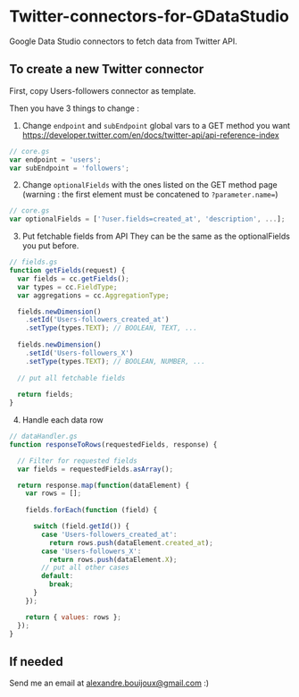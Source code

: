 # Twitter-connectors-for-GDataStudio
Google Data Studio connectors to fetch data from Twitter API.

## To create a new Twitter connector
First, copy Users-followers connector as template.

Then you have 3 things to change :
1. Change `endpoint` and `subEndpoint` global vars to a GET method you want 
https://developer.twitter.com/en/docs/twitter-api/api-reference-index
```javascript
// core.gs
var endpoint = 'users';
var subEndpoint = 'followers';
```
2. Change `optionalFields` with the ones listed on the GET method page
(warning : the first element must be concatened to `?parameter.name=`)
```javascript
// core.gs
var optionalFields = ['?user.fields=created_at', 'description', ...];
```

3. Put fetchable fields from API
They can be the same as the optionalFields you put before.
```javascript
// fields.gs
function getFields(request) {
  var fields = cc.getFields();
  var types = cc.FieldType;
  var aggregations = cc.AggregationType;

  fields.newDimension()
    .setId('Users-followers_created_at')
    .setType(types.TEXT); // BOOLEAN, TEXT, ...
    
  fields.newDimension()
    .setId('Users-followers_X')
    .setType(types.TEXT); // BOOLEAN, NUMBER, ...
  
  // put all fetchable fields
  
  return fields;
}
```
4. Handle each data row
```javascript
// dataHandler.gs
function responseToRows(requestedFields, response) {

  // Filter for requested fields
  var fields = requestedFields.asArray();

  return response.map(function(dataElement) {
    var rows = [];
    
    fields.forEach(function (field) {

      switch (field.getId()) {
        case 'Users-followers_created_at':
          return rows.push(dataElement.created_at);
        case 'Users-followers_X':
          return rows.push(dataElement.X);
        // put all other cases
        default:
          break;
      }
    });

    return { values: rows };
  });
}
```



## If needed
Send me an email at alexandre.bouijoux@gmail.com :)
